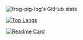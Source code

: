 
![frog-pig-log's GitHub stats](https://github-readme-stats.vercel.app/api?username=frog-pig-log&show_icons=true&theme=graywhite&rank_icon=github)

[![Top Langs](https://github-readme-stats.vercel.app/api/top-langs/?username=frog-pig-log&layout=compact)](https://github.com/frog-pig-log/github-readme-stats)

[![Readme Card](https://github-readme-stats.vercel.app/api/pin/?username=frog-pig-log&repo=github-readme-stats)](https://github.com/frog-pig-log/github-readme-stats)

<!--
**frog-pig-log/frog-pig-log** is a ✨ _special_ ✨ repository because its `README.md` (this file) appears on your GitHub profile.

Here are some ideas to get you started:

- 🔭 I’m currently working on ...
- 🌱 I’m currently learning ...
- 👯 I’m looking to collaborate on ...
- 🤔 I’m looking for help with ...
- 💬 Ask me about ...
- 📫 How to reach me: ...
- 😄 Pronouns: ...
- ⚡ Fun fact: ...
-->
